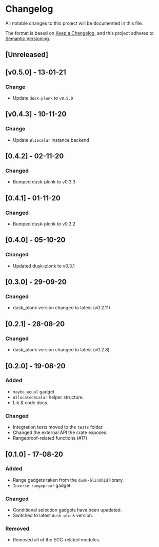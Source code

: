 # Changelog

All notable changes to this project will be documented in this file.

The format is based on [Keep a Changelog](https://keepachangelog.com/en/1.0.0/),
and this project adheres to [Semantic Versioning](https://semver.org/spec/v2.0.0.html).

## [Unreleased]

## [v0.5.0] - 13-01-21

### Change

- Update `dusk-plonk` to `v0.5.0`

## [v0.4.3] - 10-11-20

### Change

- Update `BlsScalar` instance backend

## [0.4.2] - 02-11-20

### Changed

- Bumped dusk-plonk to v0.3.3

## [0.4.1] - 01-11-20

### Changed

- Bumped dusk-plonk to v0.3.2

## [0.4.0] - 05-10-20

### Changed

- Updated dusk-plonk to v0.3.1

## [0.3.0] - 29-09-20

### Changed

- dusk_plonk version changed to latest (v0.2.11)

## [0.2.1] - 28-08-20

### Changed

- dusk_plonk version changed to latest (v0.2.8)

## [0.2.0] - 19-08-20

### Added

- `maybe_equal` gadget
- `AllocatedScalar` helper structure.
- Lib & code docs.

### Changed

- Integration tests moved to the `tests` folder.
- Changed the external API the crate exposes.
- Rangeproof-related functions (#17)

## [0.1.0] - 17-08-20

### Added

- Range gadgets taken from the `dusk-blindbid` library.
- `Inverse rangeproof` gadget.

### Changed

- Conditional selection gadgets have been upadated.
- Switched to latest `dusk-plonk` version.

### Removed

- Removed all of the ECC-related modules.

